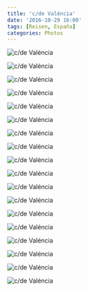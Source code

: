```yaml
---
title: 'c/de Valéncia'
date: '2016-10-29 16:00'
tags: [Reisen, España]
categories: Photos
---
```


<div class='preview'><img src='{{urls.media}}/BayWindowsOK.jpg' alt='c/de Valéncia'></div>

<a id='3ab9dd42e92e1cfd07fb49c50cae1177-800'></a>![c/de Valéncia]({{urls.media}}/3ab9dd42e92e1cfd07fb49c50cae1177-800.jpg 'Тесно, ампирно.')

<a id='f7684e9b1cddb38cc27cd653da9cd7c3-800'></a>![c/de Valéncia]({{urls.media}}/f7684e9b1cddb38cc27cd653da9cd7c3-800.jpg 'Витражами никто не брезгует до сих пор.')

<a id='d8015181b60f082453504e66140b9161-800'></a>![c/de Valéncia]({{urls.media}}/d8015181b60f082453504e66140b9161-800.jpg 'Это все жилые квартиры, хотя пространство внутри эркера обычно скупо распределено между столом и стулом.')

<a id='5dff8b80a04e1e66dea5df4c75a48910-800'></a>![c/de Valéncia]({{urls.media}}/5dff8b80a04e1e66dea5df4c75a48910-800.jpg 'Самопал.')

<a id='f2aae3fed05d76443eebf7bd57f59343-800'></a>![c/de Valéncia]({{urls.media}}/f2aae3fed05d76443eebf7bd57f59343-800.jpg 'Еще витражики.')

<a id='66f5ecfccba507f185a0e882ecbf3efe-800'></a>![c/de Valéncia]({{urls.media}}/66f5ecfccba507f185a0e882ecbf3efe-800.jpg 'Угол дома.')

<a id='b82e71f376e25abd53c3ff607dd2cbc6-800'></a>![c/de Valéncia]({{urls.media}}/b82e71f376e25abd53c3ff607dd2cbc6-800.jpg 'Эркеры буквально на каждом доме. Эти — победнее.')

<a id='7e096548c9c7001a0a272dd06d06687c-800'></a>![c/de Valéncia]({{urls.media}}/7e096548c9c7001a0a272dd06d06687c-800.jpg 'А эти — побогаче.')

<a id='45d0667aace9df4159075223f9ca15a8-800'></a>![c/de Valéncia]({{urls.media}}/45d0667aace9df4159075223f9ca15a8-800.jpg 'Эти позеленее.')

<a id='6402073d753a46c0b1c880282bf3f714-800'></a>![c/de Valéncia]({{urls.media}}/6402073d753a46c0b1c880282bf3f714-800.jpg 'А эти построже.')

<a id='aeb6b86cee1bc82189e3b99f2e5d3ff4-800'></a>![c/de Valéncia]({{urls.media}}/aeb6b86cee1bc82189e3b99f2e5d3ff4-800.jpg 'Эти с витражиками (очень они мне милы).')

<a id='d9fa5a57b319405fe5a1925fba8c03f9-800'></a>![c/de Valéncia]({{urls.media}}/d9fa5a57b319405fe5a1925fba8c03f9-800.jpg 'А эти зашторены.')

<a id='7a2d6f08bed05b52107a851fd58a85da-800'></a>![c/de Valéncia]({{urls.media}}/7a2d6f08bed05b52107a851fd58a85da-800.jpg 'Каменные.')

<a id='e897216845fe37fb1c61f38a60c1e58d-800'></a>![c/de Valéncia]({{urls.media}}/e897216845fe37fb1c61f38a60c1e58d-800.jpg 'И насквозь стеклянно-воздушные.')

<a id='c17b9e4f802e3df2ac7a96bc1efec5bc-800'></a>![c/de Valéncia]({{urls.media}}/c17b9e4f802e3df2ac7a96bc1efec5bc-800.jpg 'С дополнительным балкончиком вокруг.')

<a id='7193309967b5dfb0b1ba626feff783ff-800'></a>![c/de Valéncia]({{urls.media}}/7193309967b5dfb0b1ba626feff783ff-800.jpg 'И просто как деталь украшения фасада.')

<a id='59f2a56daa6ecd45cb914eb072dc5177-800'></a>![c/de Valéncia]({{urls.media}}/59f2a56daa6ecd45cb914eb072dc5177-800.jpg 'Новодел, если пройти чуть дальше — пойдут дома построенные лет 50 спустя без эркеров.')
